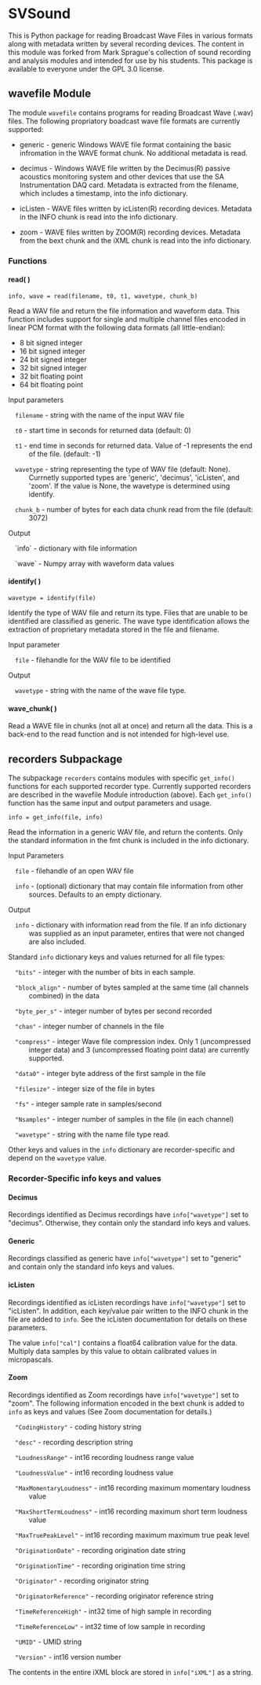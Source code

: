 # SVSound

This is Python package for reading Broadcast Wave Files in various formats along with metadata written by several recording devices. The content in this module was forked from Mark Sprague's collection of sound recording and analysis modules and intended for use by his students. This package is available to everyone under the GPL 3.0 license. 

## wavefile Module

The module `wavefile` contains programs for reading Broadcast Wave (.wav) files.
The following propriatory boadcast wave file formats are currently
supported:

* generic - generic Windows WAVE file format containing the basic
infromation in the WAVE format chunk. No additional metadata is read.

* decimus - Windows WAVE file written by the Decimus(R) passive
acoustics monitoring system and other devices that use the SA
Instrumentation DAQ card. Metadata is extracted from the filename, which
includes a timestamp, into the info dictionary.

* icListen - WAVE files written by icListen(R) recording devices.
Metadata in the INFO chunk is read into the info dictionary.

* zoom - WAVE files written by ZOOM(R) recording devices. Metadata from
the bext chunk and the iXML chunk is read into the info dictionary.

### Functions

#### read( )

`info, wave = read(filename, t0, t1, wavetype, chunk_b)`

Read a WAV file and return the file information and waveform data. This function includes support for single and multiple channel files encoded in linear PCM format with the following data formats (all little-endian):

  * 8 bit signed integer
  * 16 bit signed integer
  * 24 bit signed integer
  * 32 bit signed integer
  * 32 bit floating point
  * 64 bit floating point

Input parameters
    
<p style="margin-left: 3em; text-indent: -2em;">
<code>filename</code> - string with the name of the input WAV file 
</p>

<p style="margin-left: 3em; text-indent: -2em;">
<code>t0</code> - start time in seconds for returned data (default: 0) 
</p>

<p style="margin-left: 3em; text-indent: -2em;">
<code>t1</code> - end time in seconds for returned data. Value of -1 represents the end of the file. (default: -1) 
</p>

<p style="margin-left: 3em; text-indent: -2em;">
<code>wavetype</code> - string representing the type of WAV file (default: None). Currnetly supported types are 'generic', 'decimus', 'icListen', and 'zoom'. If the value is None, the wavetype is determined using identify. 
</p>

<p style="margin-left: 3em; text-indent: -2em;">
<code>chunk_b</code> - number of bytes for each data chunk read from the file (default: 3072) 
</p>

Output
    
<p style="margin-left: 3em; text-indent: -2em;">
`info` - dictionary with file information 
</p>

<p style="margin-left: 3em; text-indent: -2em;">
`wave` - Numpy array with waveform data values 
</p>

#### identify( )

`wavetype = identify(file)`
    
Identify the type of WAV file and return its type. Files that are unable
to be identified are classified as generic. The wave type identification
allows the extraction of proprietary metadata stored in the file and
filename.

Input parameter
    
<p style="margin-left: 3em; text-indent: -2em;">
<code>file</code> - filehandle for the WAV file to be identified 
</p>
            
Output

<p style="margin-left: 3em; text-indent: -2em;">
<code>wavetype</code> - string with the name of the wave file type. 
</p>

#### wave_chunk( )

Read a WAVE file in chunks (not all at once) and return all the data.
This is a back-end to the read function and is not intended for high-level use.

## recorders Subpackage

The subpackage `recorders` contains modules with specific `get_info()`
functions for each supported recorder type. Currently supported
recorders are described in the wavefile Module introduction (above).
Each `get_info()` function has the same input and output parameters and
usage.

`info = get_info(file, info)`

Read the information in a generic WAV file, and return the contents.
Only the standard information in the fmt chunk is included in the info
dictionary.

Input Parameters
    
<p style="margin-left: 3em; text-indent: -2em;">
<code>file</code> - filehandle of an open WAV file 
</p>

<p style="margin-left: 3em; text-indent: -2em;">
<code>info</code> - (optional) dictionary that may contain file information from
other sources. Defaults to an empty dictionary. 
</p>
    
Output
    
<p style="margin-left: 3em; text-indent: -2em;">
<code>info</code> - dictionary with information read from the file. If an info
dictionary was supplied as an input parameter, entires that were not
changed are also included. 
</p>
    
Standard `info` dictionary keys and values returned for all file types:
    
<p style="margin-left: 3em; text-indent: -2em;">
<code>"bits"</code> - integer with the number of bits in each sample. 
</p>

<p style="margin-left: 3em; text-indent: -2em;">
<code>"block_align"</code> - number of bytes sampled at the same time (all channels
combined) in the data 
</p>

<p style="margin-left: 3em; text-indent: -2em;">
<code>"byte_per_s"</code> - integer number of bytes per second recorded 
</p>

<p style="margin-left: 3em; text-indent: -2em;">
<code>"chan"</code> - integer number of channels in the file 
</p>

<p style="margin-left: 3em; text-indent: -2em;">
<code>"compress"</code> - integer Wave file compression index. Only 1 (uncompressed
integer data) and 3 (uncompressed floating point data) are currently
supported. 
</p>

<p style="margin-left: 3em; text-indent: -2em;">
<code>"data0"</code> - integer byte address of the first sample in the file 
</p>

<p style="margin-left: 3em; text-indent: -2em;">
<code>"filesize"</code> - integer size of the file in bytes 
</p>

<p style="margin-left: 3em; text-indent: -2em;">
<code>"fs"</code> - integer sample rate in samples/second 
</p>

<p style="margin-left: 3em; text-indent: -2em;">
<code>"Nsamples"</code> - integer number of samples in the file (in each channel) 
</p>

<p style="margin-left: 3em; text-indent: -2em;">
<code>"wavetype"</code> - string with the name file type read. 
</p>

Other keys and values in the `info` dictionary are recorder-specific and
depend on the `wavetype` value.

### Recorder-Specific info keys and values

#### Decimus

Recordings identified as Decimus recordings have `info["wavetype"]` set
to "decimus". Otherwise, they contain only the standard info keys and
values.

#### Generic

Recordings classified as generic have `info["wavetype"]` set to
"generic" and contain only the standard info keys and values.

#### icListen

Recordings identified as icListen recordings have `info["wavetype"]` set
to "icListen". In addition, each key/value pair written to the INFO
chunk in the file are added to `info`. See the icListen documentation
for details on these parameters. 

The value `info["cal"]` contains a float64 calibration value for the data.
Multiply data samples by this value to obtain calibrated values in
micropascals.

#### Zoom

Recordings identified as Zoom recordings have `info["wavetype"]` set to
"zoom". The following information encoded in the bext chunk is added to
`info` as keys and values (See Zoom documentation for details.)
    
<p style="margin-left: 3em; text-indent: -2em;">
<code>"CodingHistory"</code> - coding history string 
</p>

<p style="margin-left: 3em; text-indent: -2em;">
<code>"desc"</code> - recording description string 
</p>

<p style="margin-left: 3em; text-indent: -2em;">
<code>"LoudnessRange"</code> - int16 recording loudness range value 
</p>

<p style="margin-left: 3em; text-indent: -2em;">
<code>"LoudnessValue"</code> - int16 recording loudness value 
</p>

<p style="margin-left: 3em; text-indent: -2em;">
<code>"MaxMomentaryLoudness"</code> - int16 recording maximum momentary loudness
value 
</p>

<p style="margin-left: 3em; text-indent: -2em;">
<code>"MaxShortTermLoudness"</code> - int16 recording maximum short term loudness
value
</p>

<p style="margin-left: 3em; text-indent: -2em;">
<code>"MaxTruePeakLevel"</code> - int16 recording maximum maximum true peak level 
</p>

<p style="margin-left: 3em; text-indent: -2em;">
<code>"OriginationDate"</code> - recording origination date string 
</p>

<p style="margin-left: 3em; text-indent: -2em;">
<code>"OriginationTime"</code> - recording origination time string 
</p>

<p style="margin-left: 3em; text-indent: -2em;">
<code>"Originator"</code> - recording originator string 
</p>

<p style="margin-left: 3em; text-indent: -2em;">
<code>"OriginatorReference"</code> - recording originator reference string 
</p>

<p style="margin-left: 3em; text-indent: -2em;">
<code>"TimeReferenceHigh"</code> - int32 time of high sample in recording 
</p>

<p style="margin-left: 3em; text-indent: -2em;">
<code>"TimeReferenceLow"</code> - int32 time of low sample in recording 
</p>

<p style="margin-left: 3em; text-indent: -2em;">
<code>"UMID"</code> - UMID string 
</p>

<p style="margin-left: 3em; text-indent: -2em;">
<code>"Version"</code> - int16 version number 
</p>

The contents in the entire iXML block are stored in `info["iXML"]` as a
string.


